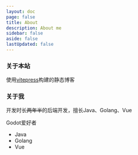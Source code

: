 ```yaml
---
layout: doc
page: false
title: About
description: About me
sidebar: false
aside: false
lastUpdated: false
---
```


### 关于本站
使用[vitepress](https://vitepress.dev/)构建的静态博客
### 关于我
开发时长~~两年半~~的后端开发，擅长Java、Golang、Vue

Godot爱好者

- Java
- Golang
- Vue